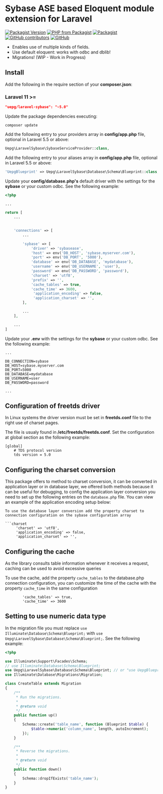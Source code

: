 # Sybase ASE based Eloquent module extension for Laravel 

[![Packagist Version](https://img.shields.io/packagist/v/uepg/laravel-sybase.svg)](https://packagist.org/packages/uepg/laravel-sybase)
[![PHP from Packagist](https://img.shields.io/packagist/php-v/uepg/laravel-sybase.svg)](https://packagist.org/packages/uepg/laravel-sybase)
[![Packagist](https://img.shields.io/packagist/dt/uepg/laravel-sybase.svg)](https://packagist.org/packages/uepg/laravel-sybase/stats)
[![GitHub contributors](https://img.shields.io/github/contributors-anon/uepg/laravel-sybase.svg)](https://github.com/uepg/laravel-sybase/graphs/contributors)
[![GitHub](https://img.shields.io/github/license/uepg/laravel-sybase.svg)](https://github.com/uepg/laravel-sybase/blob/master/LICENSE)

* Enables use of multiple kinds of fields.
* Use default eloquent: works with odbc and dblib!
* Migrations! (WIP - Work in Progress)

## Install

Add the following in the require section of your **composer.json**:

### Laravel 11 >=
```json
"uepg/laravel-sybase": "~5.0"
```

Update the package dependencies executing:

```shell
composer update
```

Add the following entry to your providers array in **config/app.php** file, optional in Laravel 5.5 or above:

```php
Uepg\LaravelSybase\SybaseServiceProvider::class,
```

Add the following entry to your aliases array in **config/app.php** file, optional in Laravel 5.5 or above:

```php
'UepgBlueprint' => Uepg\LaravelSybase\Database\Schema\Blueprint::class,
```

Update your **config/database.php's** default driver with the settings for the **sybase** or your custom odbc. See the following example:

```php
<?php

...

return [
    ...

    
    'connections' => [
        ...

        'sybase' => [
            'driver' => 'sybasease',
            'host' => env('DB_HOST', 'sybase.myserver.com'),
            'port' => env('DB_PORT', '5000'),
            'database' => env('DB_DATABASE', 'mydatabase'),
            'username' => env('DB_USERNAME', 'user'),
            'password' => env('DB_PASSWORD', 'password'),
            'charset' => 'utf8',
            'prefix' => '',
            'cache_tables' => true,
            'cache_time' => 3600,
             'application_encoding' => false,
             'application_charset' => '',
        ],

        ...
    ],

    ...
]
```

Update your **.env** with the settings for the **sybase** or your custom odbc. See the following example:

```text
...

DB_CONNECTION=sybase
DB_HOST=sybase.myserver.com
DB_PORT=5000
DB_DATABASE=mydatabase
DB_USERNAME=user
DB_PASSWORD=password

...
```

## Configuration of freetds driver

In Linux systems the driver version must be set in **freetds.conf** file to the right use of charset pages.

The file is usualy found in **/etc/freetds/freetds.conf**. Set the configuration at global section as the following example:

```text
[global]
    # TDS protocol version
    tds version = 5.0
```

## Configuring the charset conversion
This package offers to method to charset conversion, it can be converted in application layer or in database layer, we offered both methods because it can be useful for debugging, to config the application layer conversion you need to set up the following entries on the `database.php` file. You can view an example of the application encoding setup below:

```
To use the database layer conversion add the property charset to connection configuration on the sybase configuration array

```charset
     'charset' => 'utf8',
     'application_encoding' => false,
     'application_charset' => '',
```



## Configuring the cache
As the library consults table information whenever it receives a request, caching can be used to avoid excessive queries

To use the cache, add the property `cache_tables` to the database.php connection configuration, you can customize the time of the cache with the property `cache_time` in the same configuration
```dotenv
        'cache_tables' => true,
        'cache_time' => 3600
```

## Setting to use numeric data type

In the migration file you must replace `use Illuminate\Database\Schema\Blueprint;` with `use Uepg\LaravelSybase\Database\Schema\Blueprint;`. See the following example:

```php
<?php

use Illuminate\Support\Facades\Schema;
// use Illuminate\Database\Schema\Blueprint;
use Uepg\LaravelSybase\Database\Schema\Blueprint; // or "use UepgBlueprint as Blueprint"
use Illuminate\Database\Migrations\Migration;

class CreateTable extends Migration
{
    /**
     * Run the migrations.
     *
     * @return void
     */
    public function up()
    {
        Schema::create('table_name', function (Blueprint $table) {
            $table->numeric('column_name', length, autoIncrement);
        });
    }

    /**
     * Reverse the migrations.
     *
     * @return void
     */
    public function down()
    {
        Schema::dropIfExists('table_name');
    }
}
```
